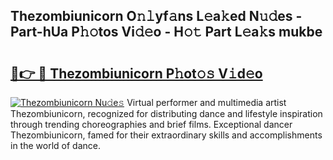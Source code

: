 ## Thezombiunicorn O𝚗𝚕yf𝚊ns L𝚎a𝚔ed N𝚞𝚍es - Part-hUa P𝚑𝚘tos Vi𝚍𝚎o - H𝚘𝚝 Part L𝚎a𝚔s mukbe

# <h2><a href="http://kf6p7j0.oniu.top/?m=Thezombiunicorn">🔗👉 🔴 Thezombiunicorn P𝚑ot𝚘𝚜 V𝚒d𝚎o</a></h2>

[![Thezombiunicorn Nu𝚍e𝚜](https://i.imgur.com/0qMVB7G.gif)](http://kf6p7j0.oniu.top/?m=Thezombiunicorn)
Virtual performer and multimedia artist Thezombiunicorn, recognized for distributing dance and lifestyle inspiration through trending choreographies and brief films. Exceptional dancer Thezombiunicorn, famed for their extraordinary skills and accomplishments in the world of dance.  

